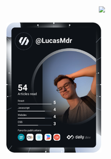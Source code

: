 <h1 align="center">
  <a href="https://git.io/typing-svg">
    <img src="https://readme-typing-svg.herokuapp.com/?lines=Hello,+There!+👋;This+is+Lucas+Madranges....;Nice+to+meet+you!&center=true&size=25">
  </a>
</h1>

<a href="https://app.daily.dev/LucasMdr" target="_blank">
  <img src="https://github.com/LucasMadranges/LucasMadranges/blob/main/devcard.svg" width="250" alt="Lucas Madranges's Dev Card"/>
</a>

<!--
**LucasMadranges/LucasMadranges** is a ✨ _special_ ✨ repository because its `README.md` (this file) appears on your GitHub profile.

Here are some ideas to get you started:

- 🔭 I’m currently working on ...
- 🌱 I’m currently learning ...
- 👯 I’m looking to collaborate on ...
- 🤔 I’m looking for help with ...
- 💬 Ask me about ...
- 📫 How to reach me: ...
- 😄 Pronouns: ...
- ⚡ Fun fact: ...
-->
